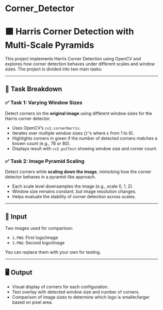 # Corner_Detector

# 🟩 Harris Corner Detection with Multi-Scale Pyramids

This project implements Harris Corner Detection using OpenCV and explores how corner detection behaves under different scales and window sizes. The project is divided into two main tasks:

---

## 📌 Task Breakdown

### ✅ Task 1: Varying Window Sizes
Detect corners on the **original image** using different window sizes for the Harris corner detector.

- Uses OpenCV’s `cv2.cornerHarris`.
- Iterates over multiple window sizes (`2^k` where `k` from 1 to 6).
- Highlights corners in green if the number of detected corners matches a known count (e.g., 78 or 80).
- Displays result with `cv2.putText` showing window size and corner count.

### ✅ Task 2: Image Pyramid Scaling
Detect corners while **scaling down the image**, mimicking how the corner detector behaves in a pyramid-like approach.

- Each scale level downsamples the image (e.g., scale 0, 1, 2).
- Window size remains constant, but image resolution changes.
- Helps evaluate the stability of corner detection across scales.

---

## 🧪 Input

Two images used for comparison:

- `1.PNG`: First logo/image
- `3.PNG`: Second logo/image

You can replace them with your own for testing.

---

## 🖥️ Output

- Visual display of corners for each configuration.
- Text overlay with detected window size and number of corners.
- Comparison of image sizes to determine which logo is smaller/larger based on pixel area.



